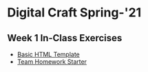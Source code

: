 # Digital Craft Spring-'21

## Week 1 In-Class Exercises
* [Basic HTML Template](https://compagnb.github.io/SP21-PUFY1225-DIGITAL-CRAFT/wk1htmldemo.html)
* [Team Homework Starter](https://compagnb.github.io/SP21-PUFY1225-DIGITAL-CRAFT/wk1homeworksample.html)